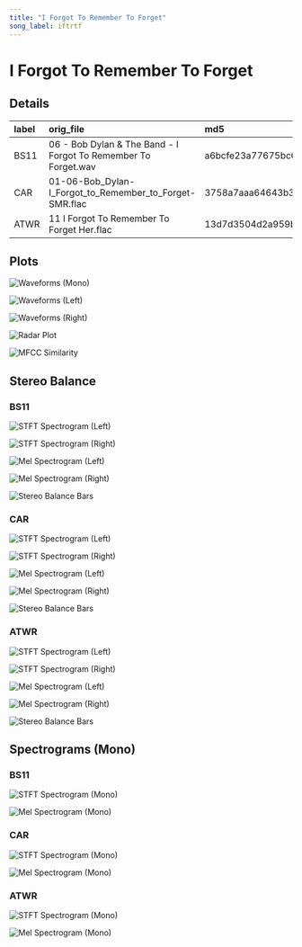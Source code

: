 ```yaml
---
title: "I Forgot To Remember To Forget"
song_label: iftrtf
---
```


# I Forgot To Remember To Forget

## Details

| label   | orig_file                                                      | md5                              |   disc |   track |   duration_sec | duration_fmt   |   loudness |   loudness_left |   loudness_right |   loudness_balance |      rms |   rms_left |   rms_right |   rms_balance |    lr_corr |   spectral_centroid |
|:--------|:---------------------------------------------------------------|:---------------------------------|-------:|--------:|---------------:|:---------------|-----------:|----------------:|-----------------:|-------------------:|---------:|-----------:|------------:|--------------:|-----------:|--------------------:|
| BS11    | 06 - Bob Dylan & The Band - I Forgot To Remember To Forget.wav | a6bcfe23a77675bc650525d66b4daf71 |      1 |       6 |        199.267 | 03:19:266      |   -16.8919 |        -17.1011 |         -16.2938 |          -0.807287 | 0.13736  |   0.138799 |    0.141425 |   -0.00262575 |  0.911656  |             1642.55 |
| CAR     | 01-06-Bob_Dylan-I_Forgot_to_Remember_to_Forget-SMR.flac        | 3758a7aaa64643b3a10cf2fb38c9cc95 |      1 |       6 |        199.266 | 03:19:266      |   -16.8921 |        -17.1012 |         -16.294  |          -0.80725  | 0.137356 |   0.138794 |    0.141421 |   -0.00262746 |  0.911655  |             1542.8  |
| ATWR    | 11 I Forgot To Remember To Forget Her.flac                     | 13d7d3504d2a959b718e9e080d155f75 |      2 |      11 |        196.507 | 03:16:506      |   -18.7731 |        -15.8547 |         -15.1237 |          -0.730915 | 0.118224 |   0.151576 |    0.187387 |   -0.0358112  | -0.0711877 |             1460.35 |

## Plots
![Waveforms (Mono)](../assets/songs/iftrtf/iftrtf-waveforms_Mono.png)

![Waveforms (Left)](../assets/songs/iftrtf/iftrtf-waveforms_L.png)

![Waveforms (Right)](../assets/songs/iftrtf/iftrtf-waveforms_R.png)

![Radar Plot](../assets/songs/iftrtf/iftrtf-radar_plot.png)

![MFCC Similarity](../assets/songs/iftrtf/iftrtf-similarity_matrix.png)

## Stereo Balance

### BS11

![STFT Spectrogram (Left)](../assets/songs/iftrtf/iftrtf-BS11_spectrogram_L.png)

![STFT Spectrogram (Right)](../assets/songs/iftrtf/iftrtf-BS11_spectrogram_R.png)

![Mel Spectrogram (Left)](../assets/songs/iftrtf/iftrtf-BS11_melspec_L.png)

![Mel Spectrogram (Right)](../assets/songs/iftrtf/iftrtf-BS11_melspec_R.png)

![Stereo Balance Bars](../assets/songs/iftrtf/iftrtf-BS11_balance.png)

### CAR

![STFT Spectrogram (Left)](../assets/songs/iftrtf/iftrtf-CAR_spectrogram_L.png)

![STFT Spectrogram (Right)](../assets/songs/iftrtf/iftrtf-CAR_spectrogram_R.png)

![Mel Spectrogram (Left)](../assets/songs/iftrtf/iftrtf-CAR_melspec_L.png)

![Mel Spectrogram (Right)](../assets/songs/iftrtf/iftrtf-CAR_melspec_R.png)

![Stereo Balance Bars](../assets/songs/iftrtf/iftrtf-CAR_balance.png)

### ATWR

![STFT Spectrogram (Left)](../assets/songs/iftrtf/iftrtf-ATWR_spectrogram_L.png)

![STFT Spectrogram (Right)](../assets/songs/iftrtf/iftrtf-ATWR_spectrogram_R.png)

![Mel Spectrogram (Left)](../assets/songs/iftrtf/iftrtf-ATWR_melspec_L.png)

![Mel Spectrogram (Right)](../assets/songs/iftrtf/iftrtf-ATWR_melspec_R.png)

![Stereo Balance Bars](../assets/songs/iftrtf/iftrtf-ATWR_balance.png)

## Spectrograms (Mono)

### BS11

![STFT Spectrogram (Mono)](../assets/songs/iftrtf/iftrtf-BS11_spectrogram_Mono.png)

![Mel Spectrogram (Mono)](../assets/songs/iftrtf/iftrtf-BS11_melspec_Mono.png)

### CAR

![STFT Spectrogram (Mono)](../assets/songs/iftrtf/iftrtf-CAR_spectrogram_Mono.png)

![Mel Spectrogram (Mono)](../assets/songs/iftrtf/iftrtf-CAR_melspec_Mono.png)

### ATWR

![STFT Spectrogram (Mono)](../assets/songs/iftrtf/iftrtf-ATWR_spectrogram_Mono.png)

![Mel Spectrogram (Mono)](../assets/songs/iftrtf/iftrtf-ATWR_melspec_Mono.png)

